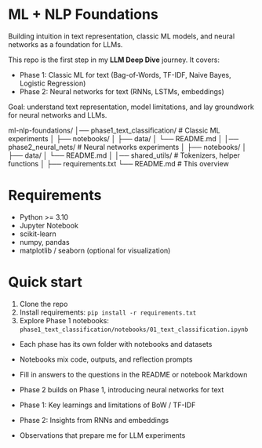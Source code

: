 # ML + NLP Foundations
Building intuition in text representation, classic ML models, and neural networks as a foundation for LLMs.

This repo is the first step in my **LLM Deep Dive** journey.
It covers:

- Phase 1: Classic ML for text (Bag-of-Words, TF-IDF, Naive Bayes, Logistic Regression)
- Phase 2: Neural networks for text (RNNs, LSTMs, embeddings)

Goal: understand text representation, model limitations, and lay groundwork for neural networks and LLMs.

ml-nlp-foundations/
│── phase1_text_classification/   # Classic ML experiments
│   ├── notebooks/
│   ├── data/
│   └── README.md
│
│── phase2_neural_nets/           # Neural networks experiments
│   ├── notebooks/
│   ├── data/
│   └── README.md
│
│── shared_utils/                 # Tokenizers, helper functions
│
├── requirements.txt
└── README.md                     # This overview

# Requirements
- Python >= 3.10
- Jupyter Notebook
- scikit-learn
- numpy, pandas
- matplotlib / seaborn (optional for visualization)

# Quick start
1. Clone the repo
2. Install requirements: `pip install -r requirements.txt`
3. Explore Phase 1 notebooks: `phase1_text_classification/notebooks/01_text_classification.ipynb`

- Each phase has its own folder with notebooks and datasets
- Notebooks mix code, outputs, and reflection prompts
- Fill in answers to the questions in the README or notebook Markdown
- Phase 2 builds on Phase 1, introducing neural networks for text

- Phase 1: Key learnings and limitations of BoW / TF-IDF
- Phase 2: Insights from RNNs and embeddings
- Observations that prepare me for LLM experiments
